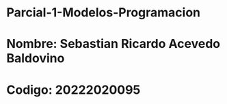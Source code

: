 # Parcial-1-Modelos-Programacion
# Nombre: Sebastian Ricardo Acevedo Baldovino
# Codigo: 20222020095
